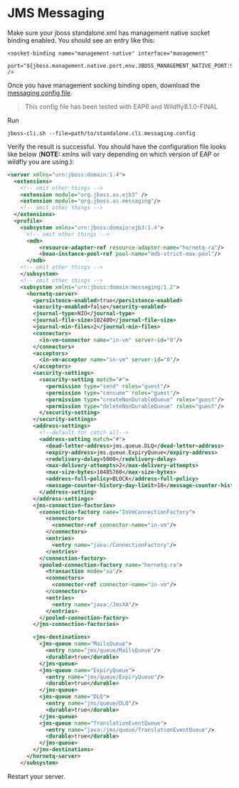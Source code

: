 <h1>JMS Messaging</h1>

Make sure your jboss standalone.xml has management native socket binding enabled.
You should see an entry like this:

    <socket-binding name="management-native" interface="management"
      port="${jboss.management.native.port,env.JBOSS_MANAGEMENT_NATIVE_PORT:9999}" />

Once you have management socking binding open, download the [messaging config file](https://raw.githubusercontent.com/zanata/zanata-server/master/etc/scripts/standalone.cli.messaging.config).

> This config file has been tested with EAP6 and Wildfly8.1.0-FINAL

Run

    jboss-cli.sh --file=path/to/standalone.cli.messaging.config

Verify the result is successful. You should have the configuration file looks like below (**NOTE:** xmlns will vary depending on which version of EAP or wildfly you are using.):

```xml
<server xmlns="urn:jboss:domain:1.4">
  <extensions>
    <!-- omit other things -->
    <extension module="org.jboss.as.ejb3" />
    <extension module="org.jboss.as.messaging"/>
    <!-- omit other things -->
  </extensions>
  <profile>
    <subsystem xmlns="urn:jboss:domain:ejb3:1.4">
      <!-- omit other things -->
      <mdb>
          <resource-adapter-ref resource-adapter-name="hornetq-ra"/>
          <bean-instance-pool-ref pool-name="mdb-strict-max-pool"/>
      </mdb>
    <!-- omit other things -->
    </subsystem>
    <!-- omit other things -->
    <subsystem xmlns="urn:jboss:domain:messaging:1.2">
      <hornetq-server>
        <persistence-enabled>true</persistence-enabled>
        <security-enabled>false</security-enabled>
        <journal-type>NIO</journal-type>
        <journal-file-size>102400</journal-file-size>
        <journal-min-files>2</journal-min-files>
        <connectors>
          <in-vm-connector name="in-vm" server-id="0"/>
        </connectors>
        <acceptors>
          <in-vm-acceptor name="in-vm" server-id="0"/>
        </acceptors>
        <security-settings>
          <security-setting match="#">
            <permission type="send" roles="guest"/>
            <permission type="consume" roles="guest"/>
            <permission type="createNonDurableQueue" roles="guest"/>
            <permission type="deleteNonDurableQueue" roles="guest"/>
          </security-setting>
        </security-settings>
        <address-settings>
          <!--default for catch all-->
          <address-setting match="#">
            <dead-letter-address>jms.queue.DLQ</dead-letter-address>
            <expiry-address>jms.queue.ExpiryQueue</expiry-address>
            <redelivery-delay>5000</redelivery-delay>
            <max-delivery-attempts>2</max-delivery-attempts>
            <max-size-bytes>10485760</max-size-bytes>
            <address-full-policy>BLOCK</address-full-policy>
            <message-counter-history-day-limit>10</message-counter-history-day-limit>
          </address-setting>
        </address-settings>
        <jms-connection-factories>
          <connection-factory name="InVmConnectionFactory">
            <connectors>
              <connector-ref connector-name="in-vm"/>
            </connectors>
            <entries>
              <entry name="java:/ConnectionFactory"/>
            </entries>
          </connection-factory>
          <pooled-connection-factory name="hornetq-ra">
            <transaction mode="xa"/>
            <connectors>
              <connector-ref connector-name="in-vm"/>
            </connectors>
            <entries>
              <entry name="java:/JmsXA"/>
            </entries>
          </pooled-connection-factory>
        </jms-connection-factories>

        <jms-destinations>
          <jms-queue name="MailsQueue">
            <entry name="jms/queue/MailsQueue"/>
            <durable>true</durable>
          </jms-queue>
          <jms-queue name="ExpiryQueue">
            <entry name="jms/queue/ExpiryQueue"/>
            <durable>true</durable>
          </jms-queue>
          <jms-queue name="DLQ">
            <entry name="jms/queue/DLQ"/>
            <durable>true</durable>
          </jms-queue>
          <jms-queue name="TranslationEventQueue">
            <entry name="java:/jms/queue/TranslationEventQueue"/>
            <durable>true</durable>
          </jms-queue>
        </jms-destinations>
      </hornetq-server>
    </subsystem>
```

Restart your server.
